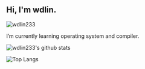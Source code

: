 ## Hi, I'm wdlin.

![wdlin233](https://komarev.com/ghpvc/?username=wdlin233&label=PROFILE+VIEWS)

I’m currently learning operating system and compiler.

![wdlin233's github stats](https://github-readme-stats.vercel.app/api?username=wdlin233&count_private=true&theme=dracula)

![Top Langs](https://github-readme-stats.vercel.app/api/top-langs/?username=wdlin233&layout=compact&count_private=true&theme=dracula)

<!--
**wdlin233/wdlin233** is a ✨ _special_ ✨ repository because its `README.md` (this file) appears on your GitHub profile.

Here are some ideas to get you started:

- 🔭 I’m currently working on ...
- 🌱 I’m currently learning ...
- 👯 I’m looking to collaborate on ...
- 🤔 I’m looking for help with ...
- 💬 Ask me about ...
- 📫 How to reach me: ...
- 😄 Pronouns: ...
- ⚡ Fun fact: ...
-->
